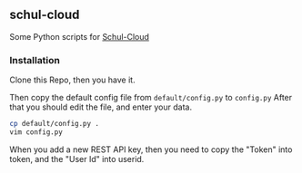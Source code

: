 ## schul-cloud
Some Python scripts for [Schul-Cloud](https://schul-cloud.org/)

### Installation
Clone this Repo, then you have it.

Then copy the default config file from `default/config.py` to `config.py`
After that you should edit the file, and enter your data.
```bash
cp default/config.py .
vim config.py
```
When you add a new REST API key, then you need to copy the "Token" into
token, and the "User Id" into userid.
